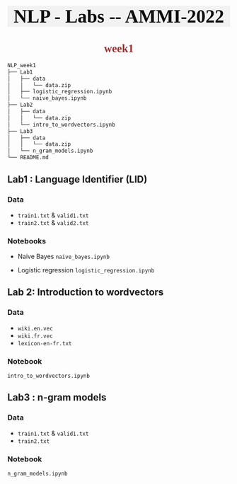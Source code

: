 <h1 style="font-family:verdana;font-size:300%;text-align:center;background-color:#f2f2f2;color:#0d0d0d">NLP - Labs -- AMMI-2022</h1>

<h1 style="font-family:verdana;font-size:180%;text-align:Center;color:#993333"> week1</h1>

```bash
NLP_week1
├── Lab1
│   ├── data
│   │   └── data.zip
│   ├── logistic_regression.ipynb
│   └── naive_bayes.ipynb
├── Lab2
│   ├── data
│   │   └── data.zip
│   └── intro_to_wordvectors.ipynb
├── Lab3
│   ├── data
│   │   └── data.zip
│   └── n_gram_models.ipynb
└── README.md
```
## Lab1 : Language Identifier (LID)
### Data
- `train1.txt` & `valid1.txt`
- `train2.txt` & `valid2.txt`

### Notebooks
- Naive Bayes `naive_bayes.ipynb`

- Logistic regression `logistic_regression.ipynb`

## Lab 2: Introduction to wordvectors

### Data
- `wiki.en.vec`
- `wiki.fr.vec`
- `lexicon-en-fr.txt`

### Notebook
`intro_to_wordvectors.ipynb`

## Lab3 : n-gram models

### Data
- `train1.txt` & `valid1.txt`
- `train2.txt`

### Notebook
`n_gram_models.ipynb`
